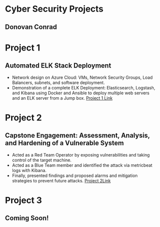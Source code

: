 # Cyber Security Projects
## Donovan Conrad



# Project 1
## __Automated ELK Stack Deployment__
* Network design on Azure Cloud: VMs, Network Security Groups, Load Balancers, subnets, and software deployment.
* Demonstration of a complete ELK Deployment: Elasticsearch, Logstash, and Kibana using Docker and Ansible to deploy multiple web servers and an ELK server from a Jump box. 
[Project 1 Link](https://github.com/donovanconrad/cybersecurity_projects/blob/main/Project1/README-P1.md)



# Project 2
## __Capstone Engagement: Assessment, Analysis, and Hardening of a Vulnerable System__
* Acted as a Red Team Operator by exposing vulnerabilities and taking control of the target machine.
* Acted as a Blue Team member and identified the attack via metricbeat logs with Kibana.
* Finally, presented findings and proposed alarms and mitigation strategies to prevent future attacks.
[Project 2Link](https://github.com/donovanconrad/cybersecurity_projects/blob/main/Project2/Project2Presentation.pdf)



# Project 3
## Coming Soon!
